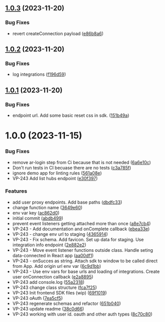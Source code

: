 ## [1.0.3](https://github.com/versori/versori-js-sdk/compare/v1.0.2...v1.0.3) (2023-11-20)


### Bug Fixes

* revert createConnection payload ([e86b8a6](https://github.com/versori/versori-js-sdk/commit/e86b8a65f40658771ecce58b5f8522492b53be52))

## [1.0.2](https://github.com/versori/versori-js-sdk/compare/v1.0.1...v1.0.2) (2023-11-20)


### Bug Fixes

* log integrations ([f196d59](https://github.com/versori/versori-js-sdk/commit/f196d59d190516dc2df6ec3785ba95a2b9300df3))

## [1.0.1](https://github.com/versori/versori-js-sdk/compare/v1.0.0...v1.0.1) (2023-11-20)


### Bug Fixes

* endpoint url. Add some basic reset css in sdk. ([151b49a](https://github.com/versori/versori-js-sdk/commit/151b49a7d3933ec186a69c3dc995c0de18019da0))

# 1.0.0 (2023-11-15)


### Bug Fixes

*   remove ar-login step from Ci because that is not needed ([6a6e10c](https://github.com/versori/versori-js-sdk/commit/6a6e10c02792fca3d74b0d936150674574cb046f))
*  Don't run tests in CI becuase there are no tests ([c3a785f](https://github.com/versori/versori-js-sdk/commit/c3a785fc490a01ff43bc497f2e407bc09422d887))
*  ignore demo app for linting rules ([561a08e](https://github.com/versori/versori-js-sdk/commit/561a08edb2d5efa9f996c34e49090333d25cc048))
* VP-243 Add list hubs endpoint ([e30f397](https://github.com/versori/versori-js-sdk/commit/e30f397f422e752db99cc47a069299645594891d))


### Features

* add user proxy endpoints. Add base paths ([dbdfc33](https://github.com/versori/versori-js-sdk/commit/dbdfc33596bee7eebb507ad779415d47d58ca44c))
* change function name ([3649e60](https://github.com/versori/versori-js-sdk/commit/3649e6033101bb2f84c3f257d7de09ea7a60b270))
* env var key ([ac862d0](https://github.com/versori/versori-js-sdk/commit/ac862d0bab64d0727f50165950f5c15e3d225389))
* initial commit ([abdb499](https://github.com/versori/versori-js-sdk/commit/abdb499fedca8123a9b6d9fd2424529d2a8eef57))
* prevent event listeners getting attached more than once ([a8e7cb4](https://github.com/versori/versori-js-sdk/commit/a8e7cb4084496263a44e531da1ed9a0c17497011))
* VP-243 - Add documentation and onComplete callback ([ebea33e](https://github.com/versori/versori-js-sdk/commit/ebea33e569cb9b20241e61ff59b37b93d291bedd))
* VP-243 - change env url to staging ([4365914](https://github.com/versori/versori-js-sdk/commit/4365914e1aed87b29720d23daeb4bfcbbe26d756))
* VP-243 - Fix schema. Add favicon. Set up data for staging. Use integration info endpoint ([2e882e2](https://github.com/versori/versori-js-sdk/commit/2e882e22f2d27e8fd81c656b17b71d2aec9e4725))
* VP-243 - Move event listener functions outside class. Handle seting data-connected in React app ([aa00df1](https://github.com/versori/versori-js-sdk/commit/aa00df1d605196c1991e1a49a79147fc0ea52abb))
* VP-243 - onSucces as string. Attach sdk to window to be called direct from App. Add origin url env var ([6c9d1bb](https://github.com/versori/versori-js-sdk/commit/6c9d1bb03035e4bb7d85552788f7deadc9c0f6c4))
* VP-243 - Use env vars for base urls and loading of integrations. Create user onConnection callback ([e2a8895](https://github.com/versori/versori-js-sdk/commit/e2a889529617124176d692d82ed7f8ac93962408))
* VP-243 add console.log ([55a2318](https://github.com/versori/versori-js-sdk/commit/55a2318a9ff63e77af3669496dd31fc840202f6b))
* VP-243 change class structure ([fca7f25](https://github.com/versori/versori-js-sdk/commit/fca7f25a44713b1bf32b05359ef7e385310b6c96))
* VP-243 Init frontend SDK files (wip) ([69f1019](https://github.com/versori/versori-js-sdk/commit/69f10195903f03454f42e4dd94e0cf3e70347b0c))
* VP-243 oAuth ([7ea5cf5](https://github.com/versori/versori-js-sdk/commit/7ea5cf5736fd4cf769411ccf436f1909f4f8ba9a))
* VP-243 regenerate schemas and refactor ([651b040](https://github.com/versori/versori-js-sdk/commit/651b0409609110cd80228d9249803d7868d8b8e5))
* VP-243 update readme ([38c0d66](https://github.com/versori/versori-js-sdk/commit/38c0d66d22fdf8cce0107176ee24b3cc6da7dc10))
* VP-243 working with user id. oauth and other auth types ([8c70c80](https://github.com/versori/versori-js-sdk/commit/8c70c8026a05246e2d71342187a03b82849a09d3))
